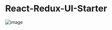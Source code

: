 # React-Redux-UI-Starter

![image](https://user-images.githubusercontent.com/31121518/190922990-1107cd6c-6e44-4dd0-b28e-d49b50fe55f6.png)
